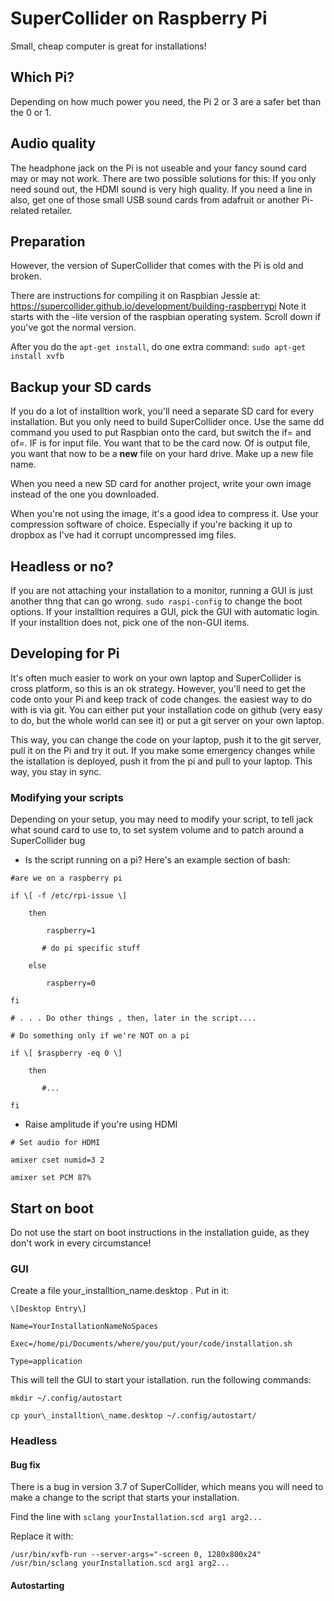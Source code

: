 

# SuperCollider on Raspberry Pi

Small, cheap computer is great for installations! 


## Which Pi?

Depending on how much power you need, the Pi 2 or 3 are a safer bet than the 0 or 1.

## Audio quality

The headphone jack on the Pi is not useable and your fancy sound card may or may not work. There are two possible solutions for this: If you only need sound out, the HDMI sound is very high quality. If you need a line in also, get one of those small USB sound cards from adafruit or another Pi-related retailer.

## Preparation

However, the version of SuperCollider that comes with the Pi is old and broken.

There are instructions for compiling it on Raspbian Jessie at: https://supercollider.github.io/development/building-raspberrypi  Note it starts with the -lite version of the raspbian operating system. Scroll down if you've got the normal version.

After you do the `apt-get install`, do one extra command: `sudo apt-get install xvfb`

## Backup your SD cards

If you do a lot of installtion work, you'll need a separate SD card for every installation. But you only need to build SuperCollider once.  Use the same dd command you used to put Raspbian onto the card, but switch the if= and of=. IF is for input file. You want that to be the card now. Of is output file, you want that now to be a **new** file on your hard drive.  Make up a new file name.

When you need a new SD card for another project, write your own image instead of the one you downloaded.

When you're not using the image, it's a good idea to compress it.  Use your compression software of choice. Especially if you're backing it up to dropbox as I've had it corrupt uncompressed img files.

## Headless or no?

If you are not attaching your installation to a monitor, running a GUI is just another thng that can go wrong. `sudo raspi-config` to change the boot options. If your installtion requires a GUI, pick the GUI with automatic login.  If your installtion does not, pick one of the non-GUI items.


## Developing for Pi

It's often much easier to work on your own laptop and SuperCollider is cross platform, so this is an ok strategy. However, you'll need to get the code onto your Pi and keep track of code changes. the easiest way to do with is via git. You can either put your installation code on github (very easy to do, but the whole world can see it) or put a git server on your own laptop.

This way, you can change the code on your laptop, push it to the git server, pull it on the Pi and try it out.  If you make some emergency changes while the istallation is deployed, push it from the pi and pull to your laptop. This way, you stay in sync.


### Modifying your scripts

Depending on your setup, you may need to modify your script, to tell jack what sound card to use to, to set system volume and to patch around a SuperCollider bug

* Is the script running on a pi? Here's an example section of bash:

`#are we on a raspberry pi`

`if \[ -f /etc/rpi-issue \]`

`    then`

`        raspberry=1`

`       # do pi specific stuff`

`    else`

`        raspberry=0`

`fi`

`# . . . Do other things , then, later in the script....`

`# Do something only if we're NOT on a pi`

`if \[ $raspberry -eq 0 \]`

`    then`

`       #...`

`fi`

* Raise amplitude if you're using HDMI

`# Set audio for HDMI`

`amixer cset numid=3 2`

`amixer set PCM 87%`



## Start on boot

Do not use the start on boot instructions in the installation guide, as they don't work in every circumstance!

### GUI

Create a file your\_installtion\_name.desktop . Put in it:

`\[Desktop Entry\]`

`Name=YourInstallationNameNoSpaces`

`Exec=/home/pi/Documents/where/you/put/your/code/installation.sh`

`Type=application`

This will tell the GUI to start your istallation. run the following commands:

`mkdir ~/.config/autostart`

`cp your\_installtion\_name.desktop ~/.config/autostart/`

### Headless

#### Bug fix

There is a bug in version 3.7 of SuperCollider, which means you will need to make a change to the script that starts your installation.

Find the line with `sclang yourInstallation.scd arg1 arg2...`

Replace it with:

`/usr/bin/xvfb-run --server-args="-screen 0, 1280x800x24" /usr/bin/sclang yourInstallation.scd arg1 arg2...`

#### Autostarting


